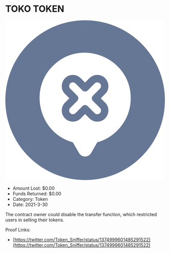 # TOKO TOKEN
![TOKO TOKEN](/rektimages/TOKO-TOKEN.png)
- Amount Lost: $0.00
- Funds Returned: $0.00
- Category: Token
- Date: 2021-3-30

The contract owner could disable the transfer function, which restricted users in selling their tokens.


Proof Links:
- [https://twitter.com/Token_Sniffer/status/1374999601485291522](https://twitter.com/Token_Sniffer/status/1374999601485291522)


